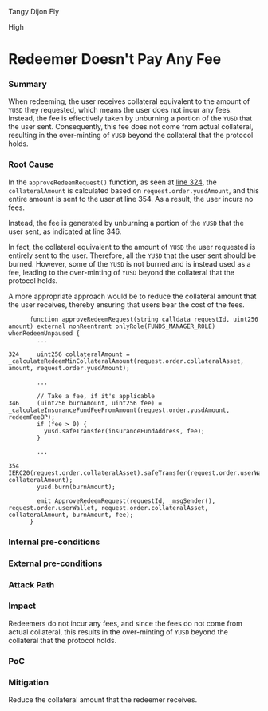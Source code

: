 Tangy Dijon Fly

High

# Redeemer Doesn't Pay Any Fee

### Summary

When redeeming, the user receives collateral equivalent to the amount of `YUSD` they requested, which means the user does not incur any fees. Instead, the fee is effectively taken by unburning a portion of the `YUSD` that the user sent. Consequently, this fee does not come from actual collateral, resulting in the over-minting of `YUSD` beyond the collateral that the protocol holds.

### Root Cause

In the `approveRedeemRequest()` function, as seen at [line 324](https://github.com/sherlock-audit/2025-04-aegis-op-grant/tree/main/aegis-contracts/contracts/AegisMinting.sol#L324), the `collateralAmount` is calculated based on `request.order.yusdAmount`, and this entire amount is sent to the user at line 354. As a result, the user incurs no fees.

Instead, the fee is generated by unburning a portion of the `YUSD` that the user sent, as indicated at line 346.

In fact, the collateral equivalent to the amount of `YUSD` the user requested is entirely sent to the user. Therefore, all the `YUSD` that the user sent should be burned. However, some of the `YUSD` is not burned and is instead used as a fee, leading to the over-minting of `YUSD` beyond the collateral that the protocol holds.

A more appropriate approach would be to reduce the collateral amount that the user receives, thereby ensuring that users bear the cost of the fees.

```solidity
      function approveRedeemRequest(string calldata requestId, uint256 amount) external nonReentrant onlyRole(FUNDS_MANAGER_ROLE) whenRedeemUnpaused {
        ...

324     uint256 collateralAmount = _calculateRedeemMinCollateralAmount(request.order.collateralAsset, amount, request.order.yusdAmount);
        
        ...

        // Take a fee, if it's applicable
346     (uint256 burnAmount, uint256 fee) = _calculateInsuranceFundFeeFromAmount(request.order.yusdAmount, redeemFeeBP);
        if (fee > 0) {
          yusd.safeTransfer(insuranceFundAddress, fee);
        }

        ...

354     IERC20(request.order.collateralAsset).safeTransfer(request.order.userWallet, collateralAmount);
        yusd.burn(burnAmount);

        emit ApproveRedeemRequest(requestId, _msgSender(), request.order.userWallet, request.order.collateralAsset, collateralAmount, burnAmount, fee);
      }
```

### Internal pre-conditions

### External pre-conditions

### Attack Path

### Impact

Redeemers do not incur any fees, and since the fees do not come from actual collateral, this results in the over-minting of `YUSD` beyond the collateral that the protocol holds.

### PoC

### Mitigation

Reduce the collateral amount that the redeemer receives.